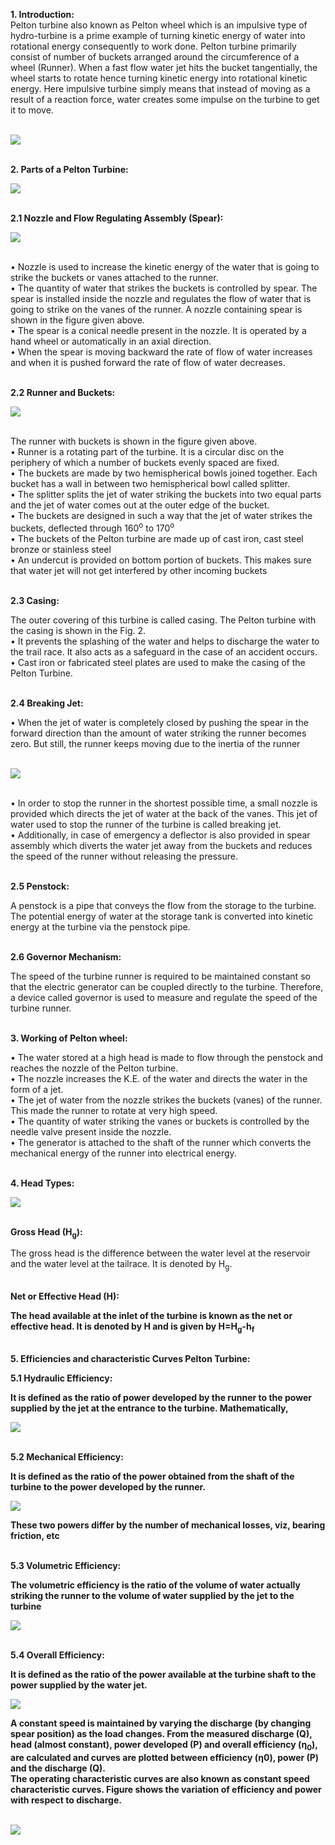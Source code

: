 <!-- Pelton turbine also known as Pelton wheel which is an impulsive type of hydro-turbine is a prime example of turning kinetic energy of water into rotational energy consequently to work done. Pelton turbine primarily consist of number of buckets arranged around the circumference of a wheel (Runner).  When a fast flow water jet hits the bucket tangentially, the wheel starts to rotate hence turning kinetic energy into rotational kinetic energy. Here impulsive turbine simply means that instead of moving as a result of a reaction force, water creates some impulse on the turbine to get it to move.<br><br>    
<img src="images/fig1.png"><br>

Your browser does not support the video tag</video>
 <br><br>
<b><U>Parts of a Pelton Turbine</U></b><br>
<img src="images/fig2.png"><br>
<i>Fig. 2: Parts of Pelton Turbine</i><br><br>
<b><U>Nozzle and Flow Regulating Assembly (Spear)</U></b><br>
<img src="images/fig3.png"><br><br>
<i>Fig. 3: Flow Regulation Assembly</i><br><br>
•	Nozzle is used to increase the kinetic energy of the water that is going to strike the buckets or vanes attached to the runner<br>
•	The quantity of water that strikes the buckets is controlled by spear. The spear is installed inside the nozzle and regulates the flow ofwater that is going to strike on the vanes of the runner. A nozzle containing spear is shown in the figure given above<br>
•	The spear is a conical needle present in the nozzle. It is operated by a hand wheel or automatically in an axial direction<br>
•	When the spear is moving backward the rate of flow of water increases and when it is pushed forward the rate of flow of water decreases.<br><br>
<b><U>Runner and Buckets</U></b><br><br>
<img src="images/fig4.png"><br><br>
<i>Fig. 4: Runner and Bucket</i><br><br>
The runner with buckets is shown in the figure given above.<br>
•	Runner is a rotating part of the turbine. It is a circular disc on the periphery of which a number of buckets evenly spaced are fixed.<br>
•	The buckets are made by two hemispherical bowls joined together. Each bucket has a wall in between two hemispherical bowl called splitter.<br>
•	The splitter splits the jet of water striking the buckets into two equal parts and the jet of water comes out at the outer edge of the bucket.<br>
•	The buckets are designed in such a way that the jet of water strikes the buckets, deflected through 160<sup>o</sup> to 170<sup>o</sup><br>
•	The buckets of the Pelton turbine are made up of cast iron, cast steel bronze or stainless steel<br>
•	An undercut is provided on bottom portion of buckets. This makes sure that water jet will not get interfered by other incoming buckets.<br><br>
<b><U>Casing</U></b><br>
The outer covering of this turbine is called casing. The Pelton turbine with the casing is shown in the Fig. 2.<br>
•	It prevents the splashing of the water and helps to discharge the water to the trail race. It also acts as a safeguard in the case of an accident occurs.<br>
•	Cast iron or fabricated steel plates are used to make the casing of the Pelton Turbine.<br><br>
<b><U>Breaking Jet</U></b><br><br>
•	When the jet of water is completely closed by pushing the spear in the forward direction than the amount of water striking the runner becomes zero. But still, the runner keeps moving due to the inertia of the runner<br>
<img src="images/fig5.png"><br><br>
 <i>Fig. 5: Breaking Jet</i><br><br>
<P>•	In order to stop the runner in the shortest possible time, a small nozzle is provided which directs the jet of water at the back of the vanes. This jet of water used to stop the runner of the turbine is called breaking jet.</P><br>
•	Additionally, in case of emergency a deflector is also provided in spear assembly which diverts the water jet away from the buckets and reduces the speed of the runner without releasing the pressure.<br><br>
<b><U>Penstock</U></b><br>
A penstock is a pipe that conveys the flow from the storage to the turbine. The potential energy of water at the storage tank is converted into kinetic energy at the turbine via the penstock pipe.<br><br>
<b><U>Governor Mechanism</U></b><br>
The speed of the turbine runner is required to be maintained constant so that the electric generator can be coupled directly to the turbine. Therefore, a device called governor is used to measure and regulate the speed of the turbine runner.<br><br>
<b><U>Working of Pelton wheel:</U></b><br>
•	The water stored at a high head is made to flow through the penstock and reaches the nozzle of the Pelton turbine.<br>
•	The nozzle increases the K.E. of the water and directs the water in the form of a jet.<br>
•	The jet of water from the nozzle strikes the buckets (vanes) of the runner. This made the runner to rotate at very high speed.<br>
•	The quantity of water striking the vanes or buckets is controlled by the needle valve present inside the nozzle.<br>
•	The generator is attached to the shaft of the runner which converts the mechanical energy of the runner into electrical energy.<br><br>
<b><U>Head Types</U></b><br><br>
<img src="images/fig6.png"><br><br>
 <i>Fig. 6: Various Head Types</i><br><br>
<b><U>Gross Head (H<sub>g</sub>):</U></b>
The gross head is the difference between the water level at the reservoir and the water level at the tailrace. It is denoted by H<sub>g</sub>.
Net or Effective Head (H):<br><br>
<b><U>Net or Effective Head (H):</U></b><br>
The head available at the inlet of the turbine is known as the net or effective head. It is denoted by H and is given by <b>H=H<sub>g</sub>-h<sub>f</sub></b>  
<img src="images/hf_formula.png"><br><br>
where h<sub>f</sub> = total loss of head due to friction during the transit of water from headrace to tailrace and is given by:<br><br>
Where,<br>
f = coefficient of friction of penstock depending on the type of material of penstock<br>
L = total length of penstock<br>
V = mean flow velocity of water through the penstock<br>
d = diameter of penstock and<br>
g = acceleration due to gravity<br><br>
<b><U> Efficiencies and characteristic Curves Pelton Turbine</U></b><br>
<b><U>Hydraulic Efficiency:</U></b><br>
It is defined as the ratio of power developed by the runner to the power supplied by the jet at the entrance to the turbine. Mathematically,<br><br>
<img src="images/HE.PNG"><br><br>
<b><U>Mechanical Efficiency</U></b><br><br>
It is defined as the ratio of the power obtained from the shaft of the turbine to the power developed by the runner.<br><br>
<img src="images/F1.PNG"><br><br>
These two powers differ by the number of mechanical losses, viz, bearing friction, etc<br><br>
<b><U>Volumetric Efficiency</U></b><br>
The volumetric efficiency is the ratio of the volume of water actually striking the runner to the volume of water supplied by the jet to the turbine.<br><br>
<img src="images/F2.PNG"><br><br>
<b><U>Overall Efficiency</U></b><br>
It is defined as the ratio of the power available at the turbine shaft to the power supplied by the water jet.<br>
<img src="images/F3.PNG"><br><br>
A constant speed is maintained by varying the discharge (by changing spear position) as the load changes. From the measured discharge (Q), head (almost constant), power developed (P) and overall efficiency (ƞ0), are calculated and curves are plotted between efficiency (ƞ0), power (P) and the discharge (Q).<br><br>
The operating characteristic curves are also known as constant speed characteristic curves. Figure shows the variation of efficiency and power with respect to discharge.<br><br>
<img src="images/F4.PNG"> -->

<b>1. Introduction: </b><br>
Pelton turbine also known as Pelton wheel which is an impulsive type of hydro-turbine is a prime example of turning kinetic energy of water into rotational energy consequently to work done. Pelton turbine primarily consist of number of buckets arranged around the circumference of a wheel (Runner).  When a fast flow water jet hits the bucket tangentially, the wheel starts to rotate hence turning kinetic energy into rotational kinetic energy. Here impulsive turbine simply means that instead of moving as a result of a reaction force, water creates some impulse on the turbine to get it to move.<br><br>

<img src="images/fig1.png"><br><br>

<b>2. Parts of a Pelton Turbine: </b><br>

<img src="images/fig2.png"><br><br>

<b>2.1 Nozzle and Flow Regulating Assembly (Spear): </b><br>

<img src="images/fig3.png"><br><br>

•	Nozzle is used to increase the kinetic energy of the water that is going to strike the buckets or vanes attached to the runner.<br>
•	The quantity of water that strikes the buckets is controlled by spear. The spear is installed inside the nozzle and regulates the flow of water that is going to strike on the vanes of the runner. A nozzle containing spear is shown in the figure given above.<br>
•	The spear is a conical needle present in the nozzle. It is operated by a hand wheel or automatically in an axial direction.<br>
•	When the spear is moving backward the rate of flow of water increases and when it is pushed forward the rate of flow of water decreases.<br><br>

<b>2.2 Runner and Buckets: </b><br>

<img src="images/fig4.png"><br><br>

The runner with buckets is shown in the figure given above.<br>
•	Runner is a rotating part of the turbine. It is a circular disc on the periphery of which a number of buckets evenly spaced are fixed.<br>
•	The buckets are made by two hemispherical bowls joined together. Each bucket has a wall in between two hemispherical bowl called splitter.<br>
•	The splitter splits the jet of water striking the buckets into two equal parts and the jet of water comes out at the outer edge of the bucket.<br>
•	The buckets are designed in such a way that the jet of water strikes the buckets, deflected through 160<sup>o</sup> to 170<sup>o</sup> <br>
•	The buckets of the Pelton turbine are made up of cast iron, cast steel bronze or stainless steel<br>
•	An undercut is provided on bottom portion of buckets. This makes sure that water jet will not get interfered by other incoming buckets<br><br>

<b>2.3 Casing: </b><br>

The outer covering of this turbine is called casing. The Pelton turbine with the casing is shown in the Fig. 2.<br>
•	It prevents the splashing of the water and helps to discharge the water to the trail race. It also acts as a safeguard in the case of an accident occurs. <br>
•	Cast iron or fabricated steel plates are used to make the casing of the Pelton Turbine. <br><br>

<b>2.4	Breaking Jet: </b><br>

•	When the jet of water is completely closed by pushing the spear in the forward direction than the amount of water striking the runner becomes zero. But still, the runner keeps moving due to the inertia of the runner<br><br>

<img src="images/fig5.png"><br><br>

•	In order to stop the runner in the shortest possible time, a small nozzle is provided which directs the jet of water at the back of the vanes. This jet of water used to stop the runner of the turbine is called breaking jet.<br>
•	Additionally, in case of emergency a deflector is also provided in spear assembly which diverts the water jet away from the buckets and reduces the speed of the runner without releasing the pressure. <br><br>

<b>2.5 Penstock: </b><br>

A penstock is a pipe that conveys the flow from the storage to the turbine. The potential energy of water at the storage tank is converted into kinetic energy at the turbine via the penstock pipe.<br><br>

<b>2.6 Governor Mechanism: </b><br>

The speed of the turbine runner is required to be maintained constant so that the electric generator can be coupled directly to the turbine. Therefore, a device called governor is used to measure and regulate the speed of the turbine runner.<br><br>

<b>3. Working of Pelton wheel: </b><br>

•	The water stored at a high head is made to flow through the penstock and reaches the nozzle of the Pelton turbine.<br>
•	The nozzle increases the K.E. of the water and directs the water in the form of a jet.<br>
•	The jet of water from the nozzle strikes the buckets (vanes) of the runner. This made the runner to rotate at very high speed.<br>
•	The quantity of water striking the vanes or buckets is controlled by the needle valve present inside the nozzle.<br>
•	The generator is attached to the shaft of the runner which converts the mechanical energy of the runner into electrical energy.<br><br>

<b>4. Head Types: </b><br>

<img src="images/fig6.png"><br><br>

<b>Gross Head (H<sub>g</sub>): </b>

The gross head is the difference between the water level at the reservoir and the water level at the tailrace. It is denoted by H<sub>g</sub>.<br><br>

<b>Net or Effective Head (H): <b><br>

The head available at the inlet of the turbine is known as the net or effective head. It is denoted by H and is given by <b>H=H<sub>g</sub>-h<sub>f</sub> </b><br><br>

<b>5. Efficiencies and characteristic Curves Pelton Turbine: </b><br>

<b>5.1 Hydraulic Efficiency: </b><br>

It is defined as the ratio of power developed by the runner to the power supplied by the jet at the entrance to the turbine. Mathematically, <br>

<img src="images/HE.png"><br><br>

<b>5.2	Mechanical Efficiency: </b><br>

It is defined as the ratio of the power obtained from the shaft of the turbine to the power developed by the runner.<br>

<img src="images/F1.png"><br>

These two powers differ by the number of mechanical losses, viz, bearing friction, etc <br><br>

<b>5.3	Volumetric Efficiency: </b><br>

The volumetric efficiency is the ratio of the volume of water actually striking the runner to the volume of water supplied by the jet to the turbine <br>

<img src="images/F2.png"><br><br>

<b>5.4	Overall Efficiency: </b><br>

It is defined as the ratio of the power available at the turbine shaft to the power supplied by the water jet.<br>

<img src="images/F3.png"><br>

A constant speed is maintained by varying the discharge (by changing spear position) as the load changes. From the measured discharge (Q), head (almost constant), power developed (P) and overall efficiency (ƞ<sub>0</sub>), are calculated and curves are plotted between efficiency (ƞ0), power (P) and the discharge (Q).<br>
The operating characteristic curves are also known as constant speed characteristic curves. Figure shows the variation of efficiency and power with respect to discharge.<br><br>

<img src="images/F4.png"><br>




















